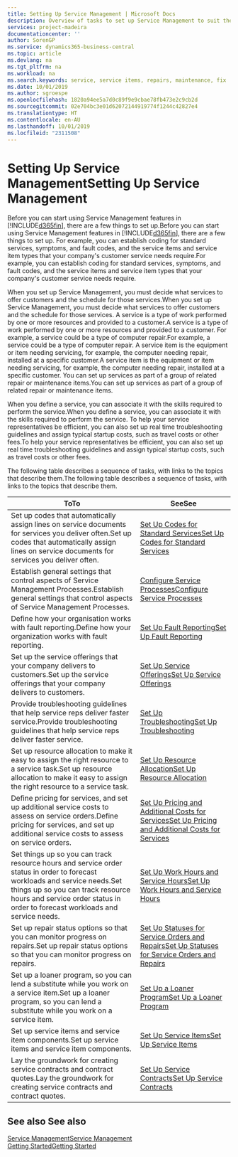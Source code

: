 ```yaml
---
title: Setting Up Service Management | Microsoft Docs
description: Overview of tasks to set up Service Management to suit the way that your organisations manages its services.
services: project-madeira
documentationcenter: ''
author: SorenGP
ms.service: dynamics365-business-central
ms.topic: article
ms.devlang: na
ms.tgt_pltfrm: na
ms.workload: na
ms.search.keywords: service, service items, repairs, maintenance, fix
ms.date: 10/01/2019
ms.author: sgroespe
ms.openlocfilehash: 1820a94ee5a7d0c89f9e9cbae78fb473e2c9cb2d
ms.sourcegitcommit: 02e704bc3e01d62072144919774f1244c42827e4
ms.translationtype: HT
ms.contentlocale: en-AU
ms.lasthandoff: 10/01/2019
ms.locfileid: "2311508"
---
```

# <a name="setting-up-service-management"></a><span data-ttu-id="dd2eb-103">Setting Up Service Management</span><span class="sxs-lookup"><span data-stu-id="dd2eb-103">Setting Up Service Management</span></span>
<span data-ttu-id="dd2eb-104">Before you can start using Service Management features in [!INCLUDE[d365fin](includes/d365fin_md.md)], there are a few things to set up.</span><span class="sxs-lookup"><span data-stu-id="dd2eb-104">Before you can start using Service Management features in [!INCLUDE[d365fin](includes/d365fin_md.md)], there are a few things to set up.</span></span> <span data-ttu-id="dd2eb-105">For example, you can establish coding for standard services, symptoms, and fault codes, and the service items and service item types that your company's customer service needs require.</span><span class="sxs-lookup"><span data-stu-id="dd2eb-105">For example, you can establish coding for standard services, symptoms, and fault codes, and the service items and service item types that your company's customer service needs require.</span></span>  

<span data-ttu-id="dd2eb-106">When you set up Service Management, you must decide what services to offer customers and the schedule for those services.</span><span class="sxs-lookup"><span data-stu-id="dd2eb-106">When you set up Service Management, you must decide what services to offer customers and the schedule for those services.</span></span> <span data-ttu-id="dd2eb-107">A service is a type of work performed by one or more resources and provided to a customer.</span><span class="sxs-lookup"><span data-stu-id="dd2eb-107">A service is a type of work performed by one or more resources and provided to a customer.</span></span> <span data-ttu-id="dd2eb-108">For example, a service could be a type of computer repair.</span><span class="sxs-lookup"><span data-stu-id="dd2eb-108">For example, a service could be a type of computer repair.</span></span> <span data-ttu-id="dd2eb-109">A service item is the equipment or item needing servicing, for example, the computer needing repair, installed at a specific customer.</span><span class="sxs-lookup"><span data-stu-id="dd2eb-109">A service item is the equipment or item needing servicing, for example, the computer needing repair, installed at a specific customer.</span></span> <span data-ttu-id="dd2eb-110">You can set up services as part of a group of related repair or maintenance items.</span><span class="sxs-lookup"><span data-stu-id="dd2eb-110">You can set up services as part of a group of related repair or maintenance items.</span></span>  
  
<span data-ttu-id="dd2eb-111">When you define a service, you can associate it with the skills required to perform the service.</span><span class="sxs-lookup"><span data-stu-id="dd2eb-111">When you define a service, you can associate it with the skills required to perform the service.</span></span> <span data-ttu-id="dd2eb-112">To help your service representatives be efficient, you can also set up real time troubleshooting guidelines and assign typical startup costs, such as travel costs or other fees.</span><span class="sxs-lookup"><span data-stu-id="dd2eb-112">To help your service representatives be efficient, you can also set up real time troubleshooting guidelines and assign typical startup costs, such as travel costs or other fees.</span></span>  

<span data-ttu-id="dd2eb-113">The following table describes a sequence of tasks, with links to the topics that describe them.</span><span class="sxs-lookup"><span data-stu-id="dd2eb-113">The following table describes a sequence of tasks, with links to the topics that describe them.</span></span>  
  
| <span data-ttu-id="dd2eb-114">To</span><span class="sxs-lookup"><span data-stu-id="dd2eb-114">To</span></span> | <span data-ttu-id="dd2eb-115">See</span><span class="sxs-lookup"><span data-stu-id="dd2eb-115">See</span></span> |
| --- | --- |
| <span data-ttu-id="dd2eb-116">Set up codes that automatically assign lines on service documents for services you deliver often.</span><span class="sxs-lookup"><span data-stu-id="dd2eb-116">Set up codes that automatically assign lines on service documents for services you deliver often.</span></span> |[<span data-ttu-id="dd2eb-117">Set Up Codes for Standard Services</span><span class="sxs-lookup"><span data-stu-id="dd2eb-117">Set Up Codes for Standard Services</span></span>](service-how-setup-service-coding.md)|
| <span data-ttu-id="dd2eb-118">Establish general settings that control aspects of Service Management Processes.</span><span class="sxs-lookup"><span data-stu-id="dd2eb-118">Establish general settings that control aspects of Service Management Processes.</span></span>|[<span data-ttu-id="dd2eb-119">Configure Service Processes</span><span class="sxs-lookup"><span data-stu-id="dd2eb-119">Configure Service Processes</span></span>](service-setup-service-processes.md)|
| <span data-ttu-id="dd2eb-120">Define how your organisation works with fault reporting.</span><span class="sxs-lookup"><span data-stu-id="dd2eb-120">Define how your organization works with fault reporting.</span></span> |[<span data-ttu-id="dd2eb-121">Set Up Fault Reporting</span><span class="sxs-lookup"><span data-stu-id="dd2eb-121">Set Up Fault Reporting</span></span>](service-how-setup-fault-reporting.md) |
| <span data-ttu-id="dd2eb-122">Set up the service offerings that your company delivers to customers.</span><span class="sxs-lookup"><span data-stu-id="dd2eb-122">Set up the service offerings that your company delivers to customers.</span></span>|[<span data-ttu-id="dd2eb-123">Set Up Service Offerings</span><span class="sxs-lookup"><span data-stu-id="dd2eb-123">Set Up Service Offerings</span></span>](service-how-setup-service-offerings.md)|
| <span data-ttu-id="dd2eb-124">Provide troubleshooting guidelines that help service reps deliver faster service.</span><span class="sxs-lookup"><span data-stu-id="dd2eb-124">Provide troubleshooting guidelines that help service reps deliver faster service.</span></span> |[<span data-ttu-id="dd2eb-125">Set Up Troubleshooting</span><span class="sxs-lookup"><span data-stu-id="dd2eb-125">Set Up Troubleshooting</span></span>](service-how-setup-troubleshooting.md) |
| <span data-ttu-id="dd2eb-126">Set up resource allocation to make it easy to assign the right resource to a service task.</span><span class="sxs-lookup"><span data-stu-id="dd2eb-126">Set up resource allocation to make it easy to assign the right resource to a service task.</span></span> |[<span data-ttu-id="dd2eb-127">Set Up Resource Allocation</span><span class="sxs-lookup"><span data-stu-id="dd2eb-127">Set Up Resource Allocation</span></span>](service-how-setup-resource-allocation.md) |
| <span data-ttu-id="dd2eb-128">Define pricing for services, and set up additional service costs to assess on service orders.</span><span class="sxs-lookup"><span data-stu-id="dd2eb-128">Define pricing for services, and set up additional service costs to assess on service orders.</span></span> |[<span data-ttu-id="dd2eb-129">Set Up Pricing and Additional Costs for Services</span><span class="sxs-lookup"><span data-stu-id="dd2eb-129">Set Up Pricing and Additional Costs for Services</span></span>](service-how-setup-service-costs-pricing.md)|
| <span data-ttu-id="dd2eb-130">Set things up so you can track resource hours and service order status in order to forecast workloads and service needs.</span><span class="sxs-lookup"><span data-stu-id="dd2eb-130">Set things up so you can track resource hours and service order status in order to forecast workloads and service needs.</span></span>|[<span data-ttu-id="dd2eb-131">Set Up Work Hours and Service Hours</span><span class="sxs-lookup"><span data-stu-id="dd2eb-131">Set Up Work Hours and Service Hours</span></span>](service-how-setup-work-service-hours.md)|
| <span data-ttu-id="dd2eb-132">Set up repair status options so that you can monitor progress on repairs.</span><span class="sxs-lookup"><span data-stu-id="dd2eb-132">Set up repair status options so that you can monitor progress on repairs.</span></span> | [<span data-ttu-id="dd2eb-133">Set Up Statuses for Service Orders and Repairs</span><span class="sxs-lookup"><span data-stu-id="dd2eb-133">Set Up Statuses for Service Orders and Repairs</span></span>](service-order-repair-status.md)|
| <span data-ttu-id="dd2eb-134">Set up a loaner program, so you can lend a substitute while you work on a service item.</span><span class="sxs-lookup"><span data-stu-id="dd2eb-134">Set up a loaner program, so you can lend a substitute while you work on a service item.</span></span> |[<span data-ttu-id="dd2eb-135">Set Up a Loaner Program</span><span class="sxs-lookup"><span data-stu-id="dd2eb-135">Set Up a Loaner Program</span></span>](service-how-setup-loaner-program.md) |
| <span data-ttu-id="dd2eb-136">Set up service items and service item components.</span><span class="sxs-lookup"><span data-stu-id="dd2eb-136">Set up service items and service item components.</span></span> |[<span data-ttu-id="dd2eb-137">Set Up Service Items</span><span class="sxs-lookup"><span data-stu-id="dd2eb-137">Set Up Service Items</span></span>](service-how-setup-service-items.md) |
| <span data-ttu-id="dd2eb-138">Lay the groundwork for creating service contracts and contract quotes.</span><span class="sxs-lookup"><span data-stu-id="dd2eb-138">Lay the groundwork for creating service contracts and contract quotes.</span></span> |[<span data-ttu-id="dd2eb-139">Set Up Service Contracts</span><span class="sxs-lookup"><span data-stu-id="dd2eb-139">Set Up Service Contracts</span></span>](service-how-setup-service-contracts.md) |

## <a name="see-also"></a><span data-ttu-id="dd2eb-140">See also </span><span class="sxs-lookup"><span data-stu-id="dd2eb-140">See also</span></span>
[<span data-ttu-id="dd2eb-141">Service Management</span><span class="sxs-lookup"><span data-stu-id="dd2eb-141">Service Management</span></span>](service-service.md)  
[<span data-ttu-id="dd2eb-142">Getting Started</span><span class="sxs-lookup"><span data-stu-id="dd2eb-142">Getting Started</span></span>](product-get-started.md)  
